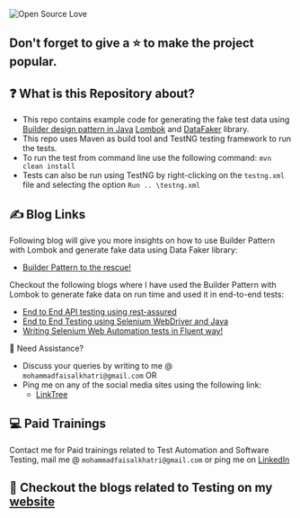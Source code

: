 
![Open Source Love](https://badges.frapsoft.com/os/v1/open-source.svg?v=103)

## Don't forget to give a :star: to make the project popular.

## :question: What is this Repository about?
- This repo contains example code for generating the fake test data using [Builder design pattern in Java](https://refactoring.guru/design-patterns/builder)
   [Lombok](https://projectlombok.org/) and [DataFaker](https://www.datafaker.net/) library. 
- This repo uses Maven as build tool and TestNG testing framework to run the tests.
- To run the test from command line use the following command: `mvn clean install` 
- Tests can also be run using TestNG by right-clicking on the `testng.xml` file and selecting the option `Run ..
  \testng.xml` 

## :writing_hand: Blog Links
Following blog will give you more insights on how to use Builder Pattern with Lombok and generate fake data using 
Data Faker library:
- [Builder Pattern to the rescue!](https://medium.com/@iamfaisalkhatri/builder-pattern-to-the-rescue-174bd46ef7f8)

Checkout the following blogs where I have used the Builder Pattern with Lombok to generate fake data on run time and 
used it in end-to-end tests:
- [End to End API testing using rest-assured](https://medium.com/@iamfaisalkhatri/end-to-end-api-testing-using-rest-assured-a58c4ea80255)
- [End to End Testing using Selenium WebDriver and Java](https://medium.com/@iamfaisalkhatri/end-to-end-testing-using-selenium-webdriver-and-java-4ff8667716ca)
- [Writing Selenium Web Automation tests in Fluent way!](https://medium.com/@iamfaisalkhatri/writing-selenium-web-automation-tests-in-fluent-way-864db95ee67a)

🧬 Need Assistance?

- Discuss your queries by writing to me @ `mohammadfaisalkhatri@gmail.com` OR 
- Ping me on any of the social media sites using the following link:  
    - [LinkTree](https://linktr.ee/faisalkhatri)

## :computer: Paid Trainings

Contact me for Paid trainings related to Test Automation and Software Testing,
mail me @ `mohammadfaisalkhatri@gmail.com` or ping me on [LinkedIn](https://www.linkedin.com/in/faisalkhatri/)

## :thought_balloon: Checkout the blogs related to Testing on my [website](https://mfaisalkhatri.github.io)